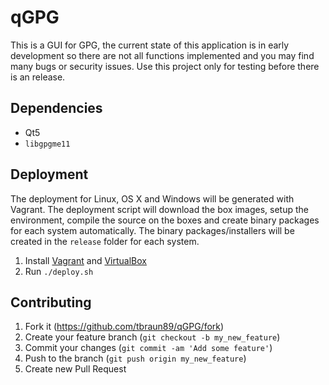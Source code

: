 # qGPG

This is a GUI for GPG, the current state of this application is
in early development so there are not all functions implemented and you
may find many bugs or security issues. Use this project only for testing
before there is an release.

## Dependencies

* Qt5
* `libgpgme11`

## Deployment

The deployment for Linux, OS X and Windows will be generated with Vagrant.
The deployment script will download the box images, setup the environment,
compile the source on the boxes and create binary packages for each system
automatically. The binary packages/installers will be created in the
`release` folder for each system.

1. Install [Vagrant](https://www.vagrantup.com/) and [VirtualBox](https://www.virtualbox.org/)
2. Run `./deploy.sh`

## Contributing

1. Fork it (https://github.com/tbraun89/qGPG/fork)
2. Create your feature branch (`git checkout -b my_new_feature`)
3. Commit your changes (`git commit -am 'Add some feature'`)
4. Push to the branch (`git push origin my_new_feature`)
5. Create new Pull Request
